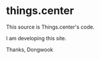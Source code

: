 things.center
=============

This source is Things.center's code.

I am developing this site.

Thanks,
Dongwook

